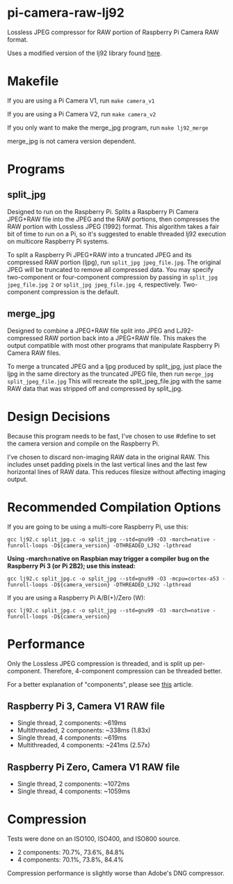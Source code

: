 pi-camera-raw-lj92
==================
Lossless JPEG compressor for RAW portion of Raspberry Pi Camera RAW format.

Uses a modified version of the lj92 library found [here](https://bitbucket.org/baldand/mlrawviewer/src/master/liblj92/?at=master).

Makefile
========

If you are using a Pi Camera V1, run `make camera_v1`

If you are using a Pi Camera V2, run `make camera_v2`

If you only want to make the merge_jpg program, run `make lj92_merge`

merge_jpg is not camera version dependent.

Programs
========

split_jpg
---------

Designed to run on the Raspberry Pi. Splits a Raspberry Pi Camera JPEG+RAW file into the JPEG and the RAW portions, then compresses the RAW portion with Lossless JPEG (1992) format. This algorithm takes a fair bit of time to run on a Pi, so it's suggested to enable threaded lj92 execution on multicore Raspberry Pi systems.

To split a Raspberry Pi JPEG+RAW into a truncated JPEG and its compressed RAW portion (ljpg), run `split_jpg jpeg_file.jpg`. The original JPEG will be truncated to remove all compressed data. You may specify two-component or four-component compression by passing in `split_jpg jpeg_file.jpg 2` or `split_jpg jpeg_file.jpg 4`, respectively. Two-component compression is the default.

merge_jpg
---------

Designed to combine a JPEG+RAW file split into JPEG and LJ92-compressed RAW portion back into a JPEG+RAW file. This makes the output compatible with most other programs that manipulate Raspberry Pi Camera RAW files.

To merge a truncated JPEG and a ljpg produced by split_jpg, just place the ljpg in the same directory as the truncated JPEG file, then run `merge_jpg split_jpeg_file.jpg` This will recreate the split_jpeg_file.jpg with the same RAW data that was stripped off and compressed by split_jpg.

Design Decisions
================
Because this program needs to be fast, I've chosen to use #define to set the camera version and compile on the Raspberry Pi.

I've chosen to discard non-imaging RAW data in the original RAW. This includes unset padding pixels in the last vertical lines and the last few horizontal lines of RAW data. This reduces filesize without affecting imaging output.

Recommended Compilation Options
===============================

If you are going to be using a multi-core Raspberry Pi, use this:

    gcc lj92.c split_jpg.c -o split_jpg --std=gnu99 -O3 -march=native -funroll-loops -D${camera_version} -DTHREADED_LJ92 -lpthread
**Using -march=native on Raspbian may trigger a compiler bug on the Raspberry Pi 3 (or Pi 2B2); use this instead:**

    gcc lj92.c split_jpg.c -o split_jpg --std=gnu99 -O3 -mcpu=cortex-a53 -funroll-loops -D${camera_version} -DTHREADED_LJ92 -lpthread

If you are using a Raspberry Pi A/B(+)/Zero (W):

    gcc lj92.c split_jpg.c -o split_jpg --std=gnu99 -O3 -march=native -funroll-loops -D${camera_version}

Performance
===========

Only the Lossless JPEG compression is threaded, and is split up per-component. Therefore, 4-component compression can be threaded better.

For a better explanation of "components", please see [this](https://thndl.com/how-dng-compresses-raw-data-with-lossless-jpeg92.html) article.

Raspberry Pi 3, Camera V1 RAW file
----------------------------------

* Single thread, 2 components: ~619ms
* Multithreaded, 2 components: ~338ms (1.83x)
* Single thread, 4 components: ~619ms
* Multithreaded, 4 components: ~241ms (2.57x)

Raspberry Pi Zero, Camera V1 RAW file
-------------------------------------

* Single thread, 2 components: ~1072ms
* Single thread, 4 components: ~1059ms

Compression
===========

Tests were done on an ISO100, ISO400, and ISO800 source.

* 2 components: 70.7%, 73.6%, 84.8%
* 4 components: 70.1%, 73.8%, 84.4%

Compression performance is slightly worse than Adobe's DNG compressor.

